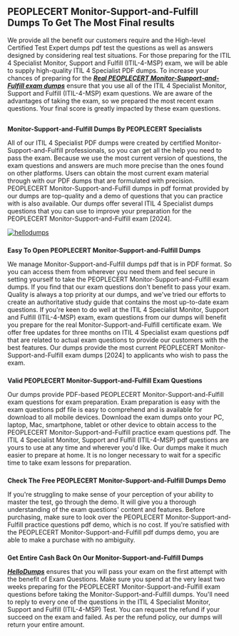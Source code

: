 
## **PEOPLECERT Monitor-Support-and-Fulfill Dumps To Get The Most Final results**  


  
We provide all the benefit our customers require and the High-level Certified Test Expert dumps pdf test the questions as well as answers designed by considering real test situations. For those preparing for the ITIL 4 Specialist Monitor, Support and Fulfill (ITIL-4-MSP) exam, we will be able to supply high-quality ITIL 4 Specialist PDF dumps. To increase your chances of preparing for the **_[Real PEOPLECERT Monitor-Support-and-Fulfill exam dumps](https://hellodumps.com/monitor-support-and-fulfill-pdf-dumps.html)_** ensure that you use all of the ITIL 4 Specialist Monitor, Support and Fulfill (ITIL-4-MSP) exam questions. We are aware of the advantages of taking the exam, so we prepared the most recent exam questions. Your final score is greatly impacted by these exam questions.  

##  
**Monitor-Support-and-Fulfill Dumps By PEOPLECERT Specialists**  


  
All of our ITIL 4 Specialist PDF dumps were created by certified Monitor-Support-and-Fulfill professionals, so you can get all the help you need to pass the exam. Because we use the most current version of questions, the exam questions and answers are much more precise than the ones found on other platforms. Users can obtain the most current exam material through with our PDF dumps that are formulated with precision. PEOPLECERT Monitor-Support-and-Fulfill dumps in pdf format provided by our dumps are top-quality and a demo of questions that you can practice with is also available. Our dumps offer several ITIL 4 Specialist dumps questions that you can use to improve your preparation for the PEOPLECERT Monitor-Support-and-Fulfill exam [2024].  
  
[![hellodumps](https://hellodumps.com/wp-content/uploads/2023/03/hellodumps.png)](https://hellodumps.com/monitor-support-and-fulfill-pdf-dumps.html)  

###   
**Easy To Open PEOPLECERT Monitor-Support-and-Fulfill Dumps**  


  
We manage Monitor-Support-and-Fulfill dumps pdf that is in PDF format. So you can access them from wherever you need them and feel secure in setting yourself to take the PEOPLECERT Monitor-Support-and-Fulfill exam dumps. If you find that our exam questions don't benefit to pass your exam. Quality is always a top priority at our dumps, and we've tried our efforts to create an authoritative study guide that contains the most up-to-date exam questions. If you're keen to do well at the ITIL 4 Specialist Monitor, Support and Fulfill (ITIL-4-MSP) exam, exam questions from our dumps will benefit you prepare for the real Monitor-Support-and-Fulfill certificate exam. We offer free updates for three months on ITIL 4 Specialist exam questions pdf that are related to actual exam questions to provide our customers with the best features. Our dumps provide the most current PEOPLECERT Monitor-Support-and-Fulfill exam dumps [2024] to applicants who wish to pass the exam.  

###  
**Valid PEOPLECERT Monitor-Support-and-Fulfill Exam Questions**  


  
Our dumps provide PDF-based PEOPLECERT Monitor-Support-and-Fulfill exam questions for exam preparation. Exam preparation is easy with the exam questions pdf file is easy to comprehend and is available for download to all mobile devices. Download the exam dumps onto your PC, laptop, Mac, smartphone, tablet or other device to obtain access to the PEOPLECERT Monitor-Support-and-Fulfill practice exam questions pdf. The ITIL 4 Specialist Monitor, Support and Fulfill (ITIL-4-MSP) pdf questions are yours to use at any time and wherever you'd like. Our dumps make it much easier to prepare at home. It is no longer necessary to wait for a specific time to take exam lessons for preparation.  

###  
**Check The Free PEOPLECERT Monitor-Support-and-Fulfill Dumps Demo**  


  
If you're struggling to make sense of your perception of your ability to master the test, go through the demo. It will give you a thorough understanding of the exam questions' content and features. Before purchasing, make sure to look over the PEOPLECERT Monitor-Support-and-Fulfill practice questions pdf demo, which is no cost. If you're satisfied with the PEOPLECERT Monitor-Support-and-Fulfill pdf dumps demo, you are able to make a purchase with no ambiguity.  

### 
**Get Entire Cash Back On Our Monitor-Support-and-Fulfill Dumps**  

  
[**_HelloDumps_**](https://hellodumps.com/) ensures that you will pass your exam on the first attempt with the benefit of Exam Questions. Make sure you spend at the very least two weeks preparing for the PEOPLECERT Monitor-Support-and-Fulfill exam questions before taking the Monitor-Support-and-Fulfill dumps. You'll need to reply to every one of the questions in the ITIL 4 Specialist Monitor, Support and Fulfill (ITIL-4-MSP) Test. You can request the refund if your succeed on the exam and failed. As per the refund policy, our dumps will return your entire amount.
